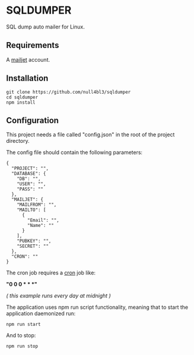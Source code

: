 # SQLDUMPER
SQL dump auto mailer for Linux.

## Requirements
A [mailjet](https://www.mailjet.com/) account.

## Installation
```
git clone https://github.com/null4bl3/sqldumper
cd sqldumper
npm install
```

## Configuration
This project needs a file called "config.json" in the root of the project directory.

The config file should contain the following parameters:

```
{
  "PROJECT": "",
  "DATABASE": {
    "DB": "",
    "USER": "",
    "PASS": ""
  },
  "MAILJET": {
    "MAILFROM": "",
    "MAILTO": [
      {
        "Email": "",
        "Name": ""
      }
    ],
    "PUBKEY": "",
    "SECRET": ""
  },
  "CRON": ""
}
```
The cron job requires a [cron](https://github.com/merencia/node-cron) job like:

**"0 0 0 * * \*"**

*( this example runs every day at midnight )*

The application uses npm run script functionality, meaning that to start the application daemonized run:

 ```
npm run start
 ```
And to stop:


 ```
npm run stop
 ```
